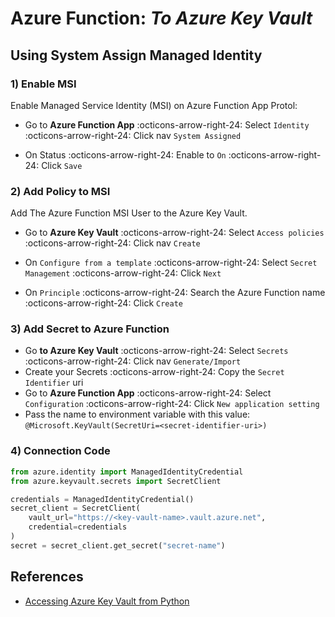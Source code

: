 # Azure Function: _To Azure Key Vault_

## Using System Assign Managed Identity

### 1) Enable MSI

Enable Managed Service Identity (MSI) on Azure Function App Protol:

* Go to **Azure Function App** :octicons-arrow-right-24: Select `Identity`
  :octicons-arrow-right-24: Click nav `System Assigned`

* On Status :octicons-arrow-right-24: Enable to `On` :octicons-arrow-right-24:
  Click `Save`

### 2) Add Policy to MSI

Add The Azure Function MSI User to the Azure Key Vault.

* Go to **Azure Key Vault** :octicons-arrow-right-24: Select `Access policies`
  :octicons-arrow-right-24: Click nav `Create`

* On `Configure from a template` :octicons-arrow-right-24: Select `Secret Management`
  :octicons-arrow-right-24: Click `Next`

* On `Principle` :octicons-arrow-right-24: Search the Azure Function name
  :octicons-arrow-right-24: Click `Create`

### 3) Add Secret to Azure Function

* Go **to Azure Key Vault** :octicons-arrow-right-24: Select `Secrets`
  :octicons-arrow-right-24: Click nav `Generate/Import`
* Create your Secrets :octicons-arrow-right-24: Copy the `Secret Identifier`
  uri
* Go to **Azure Function App** :octicons-arrow-right-24: Select `Configuration`
  :octicons-arrow-right-24: Click `New application setting`
* Pass the name to environment variable with this value:
  `@Microsoft.KeyVault(SecretUri=<secret-identifier-uri>)`

### 4) Connection Code

```python
from azure.identity import ManagedIdentityCredential
from azure.keyvault.secrets import SecretClient

credentials = ManagedIdentityCredential()
secret_client = SecretClient(
    vault_url="https://<key-vault-name>.vault.azure.net",
    credential=credentials
)
secret = secret_client.get_secret("secret-name")
```

## References

* [Accessing Azure Key Vault from Python](https://servian.dev/accessing-azure-key-vault-from-python-functions-44d548b49b37)
